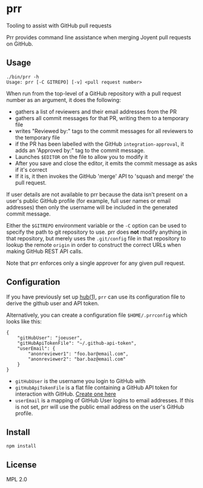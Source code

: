 # prr
Tooling to assist with GitHub pull requests

Prr provides command line assistance when merging Joyent pull requests on GitHub.

## Usage

```
./bin/prr -h
Usage: prr [-C GITREPO] [-v] <pull request number>
```

When run from the top-level of a GitHub repository with a pull request number
as an argument, it does the following:

* gathers a list of reviewers and their email addresses from the PR
* gathers all commit messages for that PR, writing them to a temporary file
* writes "Reviewed by:" tags to the commit messages for all reviewers to the
  temporary file
* if the PR has been labelled with the GitHub `integration-approval`, it adds
  an 'Approved by:" tag to the commit message.
* Launches `$EDITOR` on the file to allow you to modify it
* After you save and close the editor, it emits the commit message as asks if
  it's correct
* If it is, it then invokes the GitHub 'merge' API to 'squash and merge' the
  pull request.

If user details are not available to prr because the data isn't present on
a user's public GitHub profile (for example, full user names or email addresses)
then only the username will be included in the generated commit message.

Either the `$GITREPO` environment variable or the `-C` option can be used to
specify the path to git repository to use. prr does **not** modify anything
in that repository, but merely uses the `.git/config` file in that repository
to lookup the remote `origin` in order to construct the correct URLs when
making GitHub REST API calls.

Note that prr enforces only a single approver for any given pull request.

## Configuration

If you have previously set up [hub(1)](https://hub.github.com/), `prr` can use
its configuration file to derive the github user and API token.

Alternatively, you can create a configuration file `$HOME/.prrconfig` which
looks like this:

```
{
    "gitHubUser": "joeuser",
    "gitHubApiTokenFile": "~/.github-api-token",
    "userEmail": {
        "anonreviewer1": "foo.bar@email.com",
        "anonreviewer2": "bar.baz@email.com"
    }
}
```

* `gitHubUser` is the username you login to GitHub with
* `gitHubApiTokenFile` is a flat file containing a GitHub API token for
  interaction with GitHub. [Create one here](https://github.com/settings/tokens)
* `userEmail` is a mapping of GitHub User logins to email addresses. If this is
  not set, prr will use the public email address on the user's GitHub profile.

## Install

    npm install

## License

MPL 2.0
